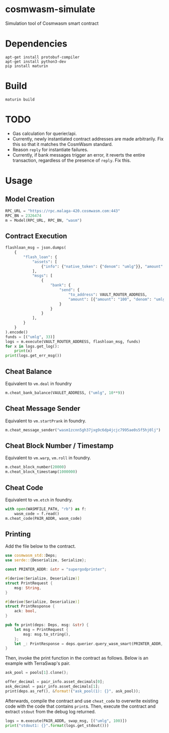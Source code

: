 # cosmwasm-simulate

Simulation tool of Cosmwasm smart contract

# Dependencies

```shell script
apt-get install protobuf-compiler
apt-get install python3-dev
pip install maturin
```

# Build

```shell script
maturin build
```

# TODO

- Gas calculation for querier/api.
- Currently, newly instantiated contract addresses are made arbitrarily. Fix this so that it matches the CosmWasm standard.
- Reason `reply` for instantiate failures.
- Currently, if bank messages trigger an error, it reverts the entire transaction, regardless of the presence of `reply`. Fix this.

# Usage

## Model Creation

```python
RPC_URL = "https://rpc.malaga-420.cosmwasm.com:443"
RPC_BN = 2326474
m = Model(RPC_URL, RPC_BN, "wasm")
```

## Contract Execution

```python
flashloan_msg = json.dumps(
    {
        "flash_loan": {
            "assets": [
                {"info": {"native_token": {"denom": "umlg"}}, "amount": "10000"}
            ],
            "msgs": [
                {
                    "bank": {
                        "send": {
                            "to_address": VAULT_ROUTER_ADDRESS,
                            "amount": [{"amount": "100", "denom": "umlg"}],
                        }
                    }
                }
            ],
        }
    }
).encode()
funds = [("umlg", 33)]
logs = m.execute(VAULT_ROUTER_ADDRESS, flashloan_msg, funds)
for x in logs.get_log():
    print(x)
print(logs.get_err_msg())
```

## Cheat Balance

Equivalent to `vm.deal` in foundry

```python
m.cheat_bank_balance(VAULET_ADDRESS, ("umlg", 10**9))
```

## Cheat Message Sender

Equivalent to `vm.startPrank` in foundry.

```python
m.cheat_message_sender("wasm1zcnn5gh37jxg9c6dp4jcjc7995ae0s5f5hj0lj")
```

## Cheat Block Number / Timestamp

Equivalent to `vm.warp`, `vm.roll` in foundry.

```python
m.cheat_block_number(20000)
m.cheat_block_timestamp(1000000)
```

## Cheat Code

Equivalent to `vm.etch` in foundry.

```python
with open(WASMFILE_PATH, "rb") as f:
    wasm_code = f.read()
m.cheat_code(PAIR_ADDR, wasm_code)
```

## Printing

Add the file below to the contract.

```rust
use cosmwasm_std::Deps;
use serde::{Deserialize, Serialize};

const PRINTER_ADDR: &str = "supergodprinter";

#[derive(Serialize, Deserialize)]
struct PrintRequest {
    msg: String,
}

#[derive(Serialize, Deserialize)]
struct PrintResponse {
    ack: bool,
}

pub fn print(deps: Deps, msg: &str) {
    let msg = PrintRequest {
        msg: msg.to_string(),
    };
    let _: PrintResponse = deps.querier.query_wasm_smart(PRINTER_ADDR, &msg).unwrap();
}
```

Then, invoke the print function in the contract as follows. Below is an example with TerraSwap's pair.

```rust
ask_pool = pools[1].clone();

offer_decimal = pair_info.asset_decimals[0];
ask_decimal = pair_info.asset_decimals[1];
print(deps.as_ref(), &format!("ask_pool(1): {}", ask_pool));
```

Afterwards, compile the contract and use `cheat_code` to overwrite existing code with the code that contains `print`s. Then, execute the contract and extract `stdout` from the debug log returned.

```python
logs = m.execute(PAIR_ADDR, swap_msg, [("umlg", 100)])
print("stdout1: {}".format(logs.get_stdout()))
```
